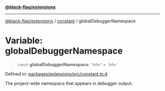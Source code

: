 [**@black-flag/extensions**](../../README.md)

***

[@black-flag/extensions](../../README.md) / [constant](../README.md) / globalDebuggerNamespace

# Variable: globalDebuggerNamespace

> `const` **globalDebuggerNamespace**: `"bfe"` = `'bfe'`

Defined in: [packages/extensions/src/constant.ts:4](https://github.com/Xunnamius/black-flag/blob/1b1b5b597cf8302c1cc5affdd2e1dd9189034907/packages/extensions/src/constant.ts#L4)

The project-wide namespace that appears in debugger output.

